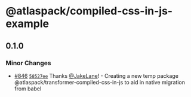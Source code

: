 # @atlaspack/compiled-css-in-js-example

## 0.1.0

### Minor Changes

- [#846](https://github.com/atlassian-labs/atlaspack/pull/846) [`58527ee`](https://github.com/atlassian-labs/atlaspack/commit/58527eec15c1aebaaadbeb63586f3082c16beae3) Thanks [@JakeLane](https://github.com/JakeLane)! - Creating a new temp package @atlaspack/transformer-compiled-css-in-js to aid in native migration from babel
